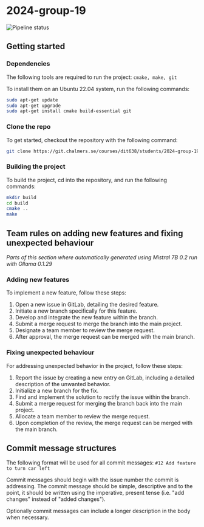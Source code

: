 # 2024-group-19

![Pipeline status](https://git.chalmers.se/courses/dit638/students/2024-group-19/badges/main/pipeline.svg)

## Getting started

### Dependencies

The following tools are required to run the project:
```cmake, make, git```

To install them on an Ubuntu 22.04 system, run the following commands:
```sh
sudo apt-get update
sudo apt-get upgrade
sudo apt-get install cmake build-essential git
```

### Clone the repo

To get started, checkout the repository with the following command:
```sh
git clone https://git.chalmers.se/courses/dit638/students/2024-group-19.git
```

### Building the project

To build the project, cd into the repository, and run the following commands:
```sh
mkdir build
cd build
cmake ..
make
```

## Team rules on adding new features and fixing unexpected behaviour
*Parts of this section where automatically generated using Mistral 7B 0.2 run with Ollama 0.1.29*

### Adding new features

To implement a new feature, follow these steps:
1. Open a new issue in GitLab, detailing the desired feature.
2. Initiate a new branch specifically for this feature.
3. Develop and integrate the new feature within the branch.
4. Submit a merge request to merge the branch into the main project.
5. Designate a team member to review the merge request.
6. After approval, the merge request can be merged with the main branch.

### Fixing unexpected behaviour

For addressing unexpected behavior in the project, follow these steps:
1. Report the issue by creating a new entry on GitLab, including a detailed description of the unwanted behavior.
2. Initialize a new branch for the fix.
3. Find and implement the solution to rectify the issue within the branch.
4. Submit a merge request for merging the branch back into the main project.
5. Allocate a team member to review the merge request.
6. Upon completion of the review, the merge request can be merged with the main branch.


## Commit message structures

The following format will be used for all commit messages:
```#12 Add feature to turn car left```

Commit messages should begin with the issue number the commit is addressing. The commit message should be simple, descriptive and to the point, it should be written using the imperative, present tense (i.e. "add changes" instead of "added changes"). 

Optionally commit messages can include a longer description in the body when necessary.
